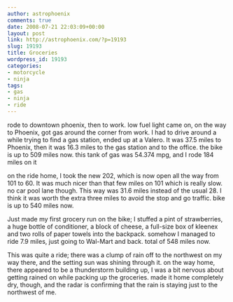 ```yaml
---
author: astrophoenix
comments: true
date: 2008-07-21 22:03:09+00:00
layout: post
link: http://astrophoenix.com/?p=19193
slug: 19193
title: Groceries
wordpress_id: 19193
categories:
- motorcycle
- ninja
tags:
- gas
- ninja
- ride
---
```


rode to downtown phoenix, then to work. low fuel light came on, on the way to Phoenix, got gas around the corner from work. I had to drive around a while trying to find a gas station, ended up at a Valero. It was 37.5 miles to Phoenix, then it was 16.3 miles to the gas station and to the office. the bike is up to 509 miles now. this tank of gas was 54.374 mpg, and I rode 184 miles on it

on the ride home, I took the new 202, which is now open all the way from 101 to 60. It was much nicer than that few miles on 101 which is really slow. no car pool lane though. This way was 31.6 miles instead of the usual 28. I think it was worth the extra three miles to avoid the stop and go traffic. bike is up to 540 miles now.

Just made my first grocery run on the bike; I stuffed a pint of strawberries, a huge bottle of conditioner, a block of cheese, a full-size box of kleenex and two rolls of paper towels into the backpack. somehow I managed to ride 7.9 miles, just going to Wal-Mart and back. total of 548 miles now.

This was quite a ride; there was a clump of rain off to the northwest on my way there, and the setting sun was shining through it. on the way home, there appeared to be a thunderstorm building up, I was a bit nervous about getting rained on while packing up the groceries. made it home completely dry, though, and the radar is confirming that the rain is staying just to the northwest of me.
